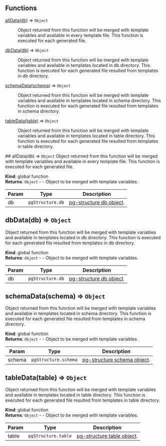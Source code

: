 ## Functions
<dl>
<dt><a href="#allData">allData(db)</a> ⇒ <code>Object</code></dt>
<dd><p>Object returned from this function will be merged with template variables and available in every template file.
This function is executed for each generated file.</p>
</dd>
<dt><a href="#dbData">dbData(db)</a> ⇒ <code>Object</code></dt>
<dd><p>Object returned from this function will be merged with template variables and available in templates located in
db directory. This function is executed for each generated file resulted from templates in db directory.</p>
</dd>
<dt><a href="#schemaData">schemaData(schema)</a> ⇒ <code>Object</code></dt>
<dd><p>Object returned from this function will be merged with template variables and available in templates located in
schema directory. This function is executed for each generated file resulted from templates in schema directory.</p>
</dd>
<dt><a href="#tableData">tableData(table)</a> ⇒ <code>Object</code></dt>
<dd><p>Object returned from this function will be merged with template variables and available in templates located in
table directory. This function is executed for each generated file resulted from templates in table directory.</p>
</dd>
</dl>
<a name="allData"></a>
## allData(db) ⇒ <code>Object</code>
Object returned from this function will be merged with template variables and available in every template file.
This function is executed for each generated file.

**Kind**: global function  
**Returns**: <code>Object</code> - - Object to be merged with template variables.  

| Param | Type | Description |
| --- | --- | --- |
| db | <code>pgStructure.db</code> | [pg-structure db object](http://www.pg-structure.com/api/DB/). |

<a name="dbData"></a>
## dbData(db) ⇒ <code>Object</code>
Object returned from this function will be merged with template variables and available in templates located in
db directory. This function is executed for each generated file resulted from templates in db directory.

**Kind**: global function  
**Returns**: <code>Object</code> - - Object to be merged with template variables.  

| Param | Type | Description |
| --- | --- | --- |
| db | <code>pgStructure.db</code> | [pg-structure db object](http://www.pg-structure.com/api/DB/). |

<a name="schemaData"></a>
## schemaData(schema) ⇒ <code>Object</code>
Object returned from this function will be merged with template variables and available in templates located in
schema directory. This function is executed for each generated file resulted from templates in schema directory.

**Kind**: global function  
**Returns**: <code>Object</code> - - Object to be merged with template variables.  

| Param | Type | Description |
| --- | --- | --- |
| schema | <code>pgStructure.schema</code> | [pg-structure schema object](http://www.pg-structure.com/api/Schema/). |

<a name="tableData"></a>
## tableData(table) ⇒ <code>Object</code>
Object returned from this function will be merged with template variables and available in templates located in
table directory. This function is executed for each generated file resulted from templates in table directory.

**Kind**: global function  
**Returns**: <code>Object</code> - - Object to be merged with template variables.  

| Param | Type | Description |
| --- | --- | --- |
| table | <code>pgStructure.table</code> | [pg-structure table object](http://www.pg-structure.com/api/Table/). |

